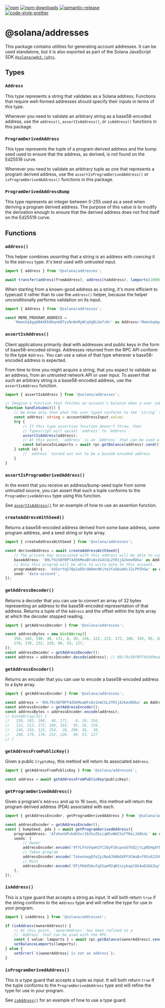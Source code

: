 [![npm][npm-image]][npm-url]
[![npm-downloads][npm-downloads-image]][npm-url]
[![semantic-release][semantic-release-image]][semantic-release-url]
<br />
[![code-style-prettier][code-style-prettier-image]][code-style-prettier-url]

[code-style-prettier-image]: https://img.shields.io/badge/code_style-prettier-ff69b4.svg?style=flat-square
[code-style-prettier-url]: https://github.com/prettier/prettier
[npm-downloads-image]: https://img.shields.io/npm/dm/@solana/addresses/rc.svg?style=flat
[npm-image]: https://img.shields.io/npm/v/@solana/addresses/rc.svg?style=flat
[npm-url]: https://www.npmjs.com/package/@solana/addresses/v/rc
[semantic-release-image]: https://img.shields.io/badge/%20%20%F0%9F%93%A6%F0%9F%9A%80-semantic--release-e10079.svg
[semantic-release-url]: https://github.com/semantic-release/semantic-release

# @solana/addresses

This package contains utilities for generating account addresses. It can be used standalone, but it is also exported as part of the Solana JavaScript SDK [`@solana/web3.js@rc`](https://github.com/solana-labs/solana-web3.js/tree/master/packages/library).

## Types

### `Address`

This type represents a string that validates as a Solana address. Functions that require well-formed addresses should specify their inputs in terms of this type.

Whenever you need to validate an arbitrary string as a base58-encoded address, use the `address()`, `assertIsAddress()`, or `isAddress()` functions in this package.

### `ProgramDerivedAddress`

This type represents the tuple of a program derived address and the bump seed used to ensure that the address, as derived, is not found on the Ed25519 curve.

Whenever you need to validate an arbitrary tuple as one that represents a program derived address, use the `assertIsProgramDerivedAddress()` or `isProgramDerivedAddress()` functions in this package.

### `ProgramDerivedAddressBump`

This type represents an integer between 0-255 used as a seed when deriving a program derived address. The purpose of this value is to modify the derivation enough to ensure that the derived address does not find itself on the Ed25519 curve.

## Functions

### `address()`

This helper combines _asserting_ that a string is an address with _coercing_ it to the `Address` type. It's best used with untrusted input.

```ts
import { address } from '@solana/addresses';

await transfer(address(fromAddress), address(toAddress), lamports(100000n));
```

When starting from a known-good address as a string, it's more efficient to typecast it rather than to use the `address()` helper, because the helper unconditionally performs validation on its input.

```ts
import { Address } from '@solana/addresses';

const MEMO_PROGRAM_ADDRESS =
    'MemoSq4gqABAXKb96qnH8TysNcWxMyWCqXgDLGmfcHr' as Address<'MemoSq4gqABAXKb96qnH8TysNcWxMyWCqXgDLGmfcHr'>;
```

### `assertIsAddress()`

Client applications primarily deal with addresses and public keys in the form of base58-encoded strings. Addresses returned from the RPC API conform to the type `Address`. You can use a value of that type wherever a base58-encoded address is expected.

From time to time you might acquire a string, that you expect to validate as an address, from an untrusted network API or user input. To assert that such an arbitrary string is a base58-encoded address, use the `assertIsAddress` function.

```ts
import { assertIsAddress } from '@solana/addresses';

// Imagine a function that fetches an account's balance when a user submits a form.
function handleSubmit() {
    // We know only that what the user typed conforms to the `string` type.
    const address: string = accountAddressInput.value;
    try {
        // If this type assertion function doesn't throw, then
        // Typescript will upcast `address` to `Address`.
        assertIsAddress(address);
        // At this point, `address` is an `Address` that can be used with the RPC.
        const balanceInLamports = await rpc.getBalance(address).send();
    } catch (e) {
        // `address` turned out not to be a base58-encoded address
    }
}
```

### `assertIsProgramDerivedAddress()`

In the event that you receive an address/bump-seed tuple from some untrusted source, you can assert that such a tuple conforms to the `ProgramDerivedAddress` type using this function.

See [`assertIsAddress()`](#assertisaddress) for an example of how to use an assertion function.

### `createAddressWithSeed()`

Returns a base58-encoded address derived from some base address, some program address, and a seed string or byte array.

```ts
import { createAddressWithSeed } from '@solana/addresses';

const derivedAddress = await createAddressWithSeed({
    // The private key associated with this address will be able to sign for `derivedAddress`.
    baseAddress: 'B9Lf9z5BfNPT4d5KMeaBFx8x1G4CULZYR1jA2kmxRDka' as Address,
    // Only this program will be able to write data to this account.
    programAddress: '445erYq578p2aERrGW9mn9KiYe3fuG6uHdcJ2LPPShGw' as Address,
    seed: 'data-account',
});
```

### `getAddressDecoder()`

Returns a decoder that you can use to convert an array of 32 bytes representing an address to the base58-encoded representation of that address. Returns a tuple of the `Address` and the offset within the byte array at which the decoder stopped reading.

```ts
import { getAddressDecoder } from '@solana/addresses';

const addressBytes = new Uint8Array([
    150, 183, 190, 48, 171, 8, 39, 156, 122, 213, 172, 108, 193, 95, 26, 158, 149, 243, 115, 254, 20, 200, 36, 30, 248,
    179, 178, 232, 220, 89, 53, 127,
]);
const addressDecoder = getAddressDecoder();
const address = addressDecoder.decode(address); // B9Lf9z5BfNPT4d5KMeaBFx8x1G4CULZYR1jA2kmxRDka
```

### `getAddressEncoder()`

Returns an encoder that you can use to encode a base58-encoded address to a byte array.

```ts
import { getAddressEncoder } from '@solana/addresses';

const address = 'B9Lf9z5BfNPT4d5KMeaBFx8x1G4CULZYR1jA2kmxRDka' as Address;
const addressEncoder = getAddressEncoder();
const addressBytes = addressEncoder.encode(address);
// Uint8Array(32) [
//   150, 183, 190,  48, 171,   8, 39, 156,
//   122, 213, 172, 108, 193,  95, 26, 158,
//   149, 243, 115, 254,  20, 200, 36,  30,
//   248, 179, 178, 232, 220,  89, 53, 127
// ]
```

### `getAddressFromPublicKey()`

Given a public `CryptoKey`, this method will return its associated `Address`.

```ts
import { getAddressFromPublicKey } from '@solana/addresses';

const address = await getAddressFromPublicKey(publicKey);
```

### `getProgramDerivedAddress()`

Given a program's `Address` and up to 16 `Seeds`, this method will return the program derived address (PDA) associated with each.

```ts
import { getAddressEncoder, getProgramDerivedAddress } from '@solana/addresses';

const addressEncoder = getAddressEncoder();
const { bumpSeed, pda } = await getProgramDerivedAddress({
    programAddress: 'ATokenGPvbdGVxr1b2hvZbsiqW5xWH25efTNsLJA8knL' as Address,
    seeds: [
        // Owner
        addressEncoder.encode('9fYLFVoVqwH37C3dyPi6cpeobfbQ2jtLpN5HgAYDDdkm' as Address),
        // Token program
        addressEncoder.encode('TokenkegQfeZyiNwAJbNbGKPFXCWuBvf9Ss623VQ5DA' as Address),
        // Mint
        addressEncoder.encode('EPjFWdd5AufqSSqeM2qN1xzybapC8G4wEGGkZwyTDt1v' as Address),
    ],
});
```

### `isAddress()`

This is a type guard that accepts a string as input. It will both return `true` if the string conforms to the `Address` type and will refine the type for use in your program.

```ts
import { isAddress } from '@solana/addresses';

if (isAddress(ownerAddress)) {
    // At this point, `ownerAddress` has been refined to a
    // `Address` that can be used with the RPC.
    const { value: lamports } = await rpc.getBalance(ownerAddress).send();
    setBalanceLamports(lamports);
} else {
    setError(`${ownerAddress} is not an address`);
}
```

### `isProgramDerivedAddress()`

This is a type guard that accepts a tuple as input. It will both return `true` if the tuple conforms to the `ProgramDerivedAddress` type and will refine the type for use in your program.

See [`isAddress()`](#isaddress) for an example of how to use a type guard.
